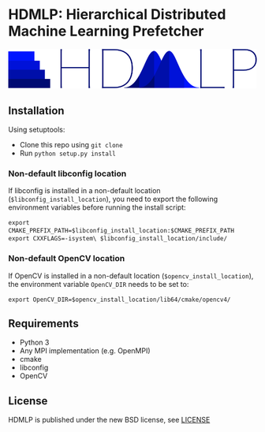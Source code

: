 # HDMLP: Hierarchical Distributed Machine Learning Prefetcher
![HDMLP](hdmlp.png?raw=true "Title")

## Installation
Using setuptools:
- Clone this repo using ```git clone```
- Run ```python setup.py install```

### Non-default libconfig location
If libconfig is installed in a non-default location (`$libconfig_install_location`), you need to export the following environment variables before running the install script:
```
export CMAKE_PREFIX_PATH=$libconfig_install_location:$CMAKE_PREFIX_PATH
export CXXFLAGS=-isystem\ $libconfig_install_location/include/
```

### Non-default OpenCV location
If OpenCV is installed in a non-default location (`$opencv_install_location`), the environment variable `OpenCV_DIR` needs to be set to:
```
export OpenCV_DIR=$opencv_install_location/lib64/cmake/opencv4/
``` 

## Requirements

- Python 3
- Any MPI implementation (e.g. OpenMPI)
- cmake
- libconfig
- OpenCV

## License
HDMLP is published under the new BSD license, see [LICENSE](LICENSE)